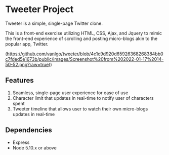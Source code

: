 # Tweeter Project

Tweeter is a simple, single-page Twitter clone.

This is a front-end exercise utilizing HTML, CSS, Ajax, and Jquery to mimic the front-end experience of scrolling and posting micro-blogs akin to the popular app, Twitter.

(https://github.com/vanlgo/tweeter/blob/4c1c9d920d65926368268384bb0c7fded5e1673b/public/images/Screenshot%20from%202022-01-17%2014-50-52.png?raw=true))

## Features

1. Seamless, single-page user experience for ease of use
2. Character limit that updates in real-time to notify user of characters spent
3. Tweeter timeline that allows user to watch their own micro-blogs updates in real-time

## Dependencies

- Express
- Node 5.10.x or above
